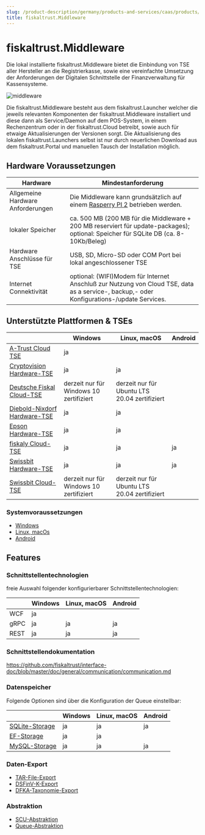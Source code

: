 ```yaml
---
slug: /product-description/germany/products-and-services/caas/products/middleware
title: fiskaltrust.Middleware
---
```


# fiskaltrust.Middleware

Die lokal installierte fiskaltrust.Middleware bietet die Einbindung von TSE aller Hersteller an die Registrierkasse, sowie eine vereinfachte Umsetzung der Anforderungen der Digitalen Schnittstelle der Finanzverwaltung für Kassensysteme.

![middleware](../media/middleware.png)

Die fiskaltrust.Middleware besteht aus dem fiskaltrust.Launcher welcher die jeweils relevanten Komponenten der fiskaltrust.Middleware installiert und diese dann als Service/Daemon auf dem POS-System, in einem Rechenzentrum oder in der fiskaltrust.Cloud betreibt, sowie auch für etwaige Aktualisierungen der Versionen sorgt. Die Aktualisierung des lokalen fiskaltrust.Launchers selbst ist nur durch neuerlichen Download aus dem fiskaltrust.Portal und manuellen Tausch der Installation möglich.

## Hardware Voraussetzungen

| Hardware                          | Mindestanforderung                                           |
| --------------------------------- | ------------------------------------------------------------ |
| Allgemeine Hardware Anforderungen | Die Middleware kann grundsätzlich auf einem [Rasperry PI 2](https://www.raspberrypi.org/products/raspberry-pi-2-model-b/) betrieben werden. |
| lokaler Speicher                  | ca. 500 MB (200 MB für die Middleware + 200 MB reserviert für update-packages); optional: Speicher für SQLite DB (ca. 8-10Kb/Beleg) |
| Hardware Anschlüsse für TSE       | USB, SD, Micro-SD oder COM Port bei lokal angeschlossener TSE |
| Internet Connektivität            | optional: (WIFI)Modem für Internet Anschluß zur Nutzung von Cloud TSE, data as a service-, backup,- oder Konfigurations-/update Services. |

## Unterstützte Plattformen & TSEs

|                                                              | Windows                                 | Linux, macOS | Android |
| ------------------------------------------------------------ | --------------------------------------- | ------------ | ------- |
| [A-Trust Cloud TSE](../features/basics/tse/cloud/a-trust.md) | ja                                      |              |         |
| [Cryptovision Hardware-TSE](../features/basics/tse/hardware/cryptovision.md) | ja                                      | ja           |         |
| [Deutsche Fiskal Cloud-TSE](../features/basics/tse/cloud/deutsche-fiskal.md) | derzeit nur für Windows 10 zertifiziert | derzeit nur für Ubuntu LTS 20.04 zertifiziert |         |
| [Diebold-Nixdorf Hardware-TSE](../features/basics/tse/hardware/diebold-nixdorf.md) | ja                                      | ja           |         |
| [Epson Hardware-TSE](../features/basics/tse/hardware/epson.md) | ja                                      | ja           |         |
| [fiskaly Cloud-TSE](../features/basics/tse/cloud/fiskaly.md) | ja                                      | ja           | ja      |
| [Swissbit Hardware-TSE](../features/basics/tse/hardware/swissbit.md) | ja                                      | ja           | ja      |
| [Swissbit Cloud-TSE](../features/basics/tse/cloud/swissbit-cloud.md)| derzeit nur für Windows 10 zertifiziert | derzeit nur für Ubuntu LTS 20.04 zertifiziert |         |

### Systemvoraussetzungen

- [Windows](../features/supported-platforms/windows.md)
- [Linux, macOs](../features/supported-platforms/linux.md)
- [Android](../features/supported-platforms/android.md)

## Features

### Schnittstellentechnologien

freie Auswahl folgender konfigurierbarer Schnittstellentechnologien:

|      | Windows | Linux, macOS | Android |
| ---- | ------- | ------------ | ------- |
| WCF  | ja      |              |         |
| gRPC | ja      | ja           | ja      |
| REST | ja      | ja           | ja      |

### Schnittstellendokumentation

https://github.com/fiskaltrust/interface-doc/blob/master/doc/general/communication/communication.md

### Datenspeicher

Folgende Optionen sind über die Konfiguration der Queue einstellbar:

|                                                              | Windows | Linux, macOS | Android |
| ------------------------------------------------------------ | ------- | ------------ | ------- |
| [SQLite-Storage](../features/supported-databases/sqlite.md)       | ja      | ja           | ja      |
| [EF-Storage](../features/supported-databases/entity-framework.md)               | ja      | ja           |         |
| [MySQL-Storage](../features/supported-databases/mysql.md) | ja      | ja           | ja      |

### Daten-Export

-  [TAR-File-Export](../features/upload-and-export/tar-unload-and-export.md) 
-  [DSFinV-K-Export](../features/upload-and-export/dsfinvk-export.md) 
-  [DFKA-Taxonomie-Export](../features/upload-and-export/dfka-taxonomie-export.md) 

### Abstraktion

- [SCU-Abstraktion](../features/basics/scu-abstraction.md)  
- [Queue-Abstraktion](../features/basics/queue-abstraction.md) 
